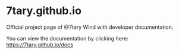 # 7tary.github.io
Official project page of @7tary Wind with developer documentation.

You can view the documentation by clicking here: https://7tary.github.io/docs
